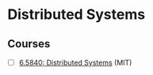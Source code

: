 # Distributed Systems

## Courses

- [ ] [6.5840: Distributed Systems](https://pdos.csail.mit.edu/6.824/) (MIT)
